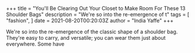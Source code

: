 +++
title = "You'll Be Clearing Out Your Closet to Make Room For These 13 Shoulder Bags"
description = "We're so into the re-emergence of t"
tags = [
"fashion",
]
date = 2021-08-20T00:20:03Z
author = "India Yaffe"
+++

We're so into the re-emergence of the classic shape of a shoulder bag. They're easy to carry, and versatile; you can wear them just about everywhere. Some have